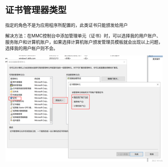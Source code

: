 # 证书管理器类型

指定的角色不是为应用程序所配置的，此类证书只能颁发给用户

解决方法：在MMC控制台中添加管理单元（证书）时，可以选择我的用户账户、服务账户和计算机账户，如果选择计算机账户颁发管理员模板就会出现以上问题，选择我的用户帐户则不会。

![image-20230216151722203](images/%E8%AF%81%E4%B9%A6%E7%AE%A1%E7%90%86%E5%99%A8%E7%B1%BB%E5%9E%8B.assets/image-20230216151722203.png)